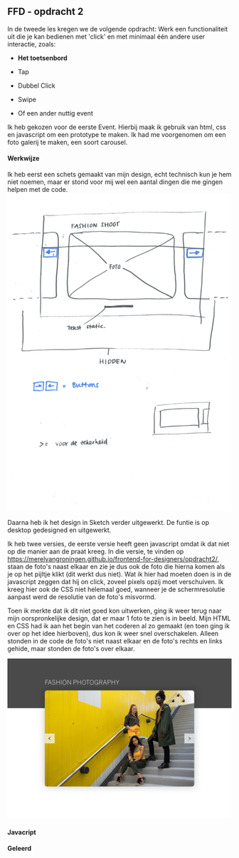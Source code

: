 

## FFD - opdracht 2

In de tweede les kregen we de volgende opdracht: 
Werk een functionaliteit uit die je kan bedienen met 'click' en met minimaal één andere user interactie, zoals:

- **Het toetsenbord**

- Tap

- Dubbel Click

- Swipe

- Of een ander nuttig event

Ik heb gekozen voor de eerste Event. Hierbij maak ik gebruik van html, css en javascript om een prototype te maken.
Ik had me voorgenomen om een foto galerij te maken, een soort carousel. 

#### Werkwijze

Ik heb eerst een schets gemaakt van mijn design, echt technisch kun je hem niet noemen, maar er stond voor mij wel een aantal dingen die me gingen helpen met de code. 
![alt text](pictures/schets-opdracht2-versie1.png "schets design opdracht 2 versie 2")

Daarna heb ik het design in Sketch verder uitgewerkt. De funtie is op desktop gedesigned en uitgewerkt.

Ik heb twee versies, de eerste versie heeft geen javascript omdat ik dat niet op die manier aan de praat kreeg. 
In die versie, te vinden op https://merelvangroningen.github.io/frontend-for-designers/opdracht2/, staan de foto's naast elkaar en zie je dus ook de foto die hierna komen als je op het pijltje klikt (dit werkt dus niet).
Wat ik hier had moeten doen is in de javascript zeggen dat hij on click, zoveel pixels opzij moet verschuiven. 
Ik kreeg hier ook de CSS niet helemaal goed, wanneer je de schermresolutie aanpast werd de resolutie van de foto's misvormd. 

Toen ik merkte dat ik dit niet goed kon uitwerken, ging ik weer terug naar mijn oorspronkelijke design, dat er maar 1 foto te zien is in beeld. Mijn HTML en CSS had ik aan het begin van het coderen al zo gemaakt (en toen ging ik over op het idee hierboven), dus kon ik weer snel overschakelen. 
Alleen stonden in de code de foto's niet naast elkaar en de foto's rechts en links gehide, maar stonden de foto's over elkaar. 




![alt text](pictures/design-usecase2.png "design gemaakt in Sketch opdracht 2")



#### Javacript

#### Geleerd


